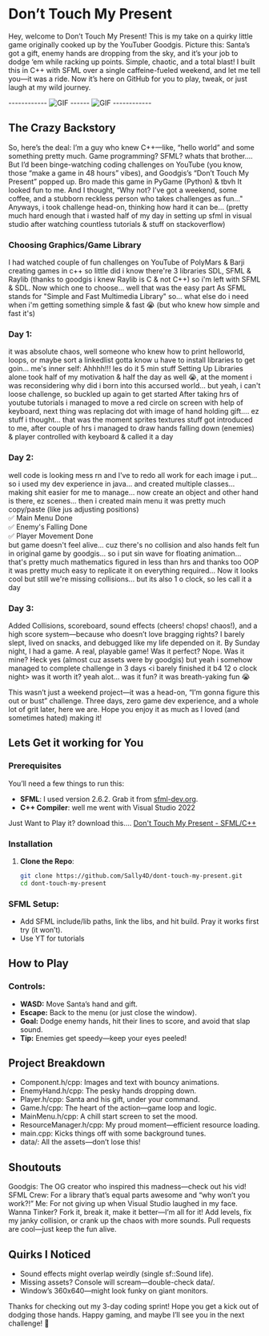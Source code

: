 # Don’t Touch My Present

Hey, welcome to Don’t Touch My Present! This is my take on a quirky little game originally cooked up by the YouTuber Goodgis. Picture this: Santa’s got a gift, enemy hands are dropping from the sky, and it’s your job to dodge ‘em while racking up points. Simple, chaotic, and a total blast! I built this in C++ with SFML over a single caffeine-fueled weekend, and let me tell you—it was a ride. Now it’s here on GitHub for you to play, tweak, or just laugh at my wild journey.

------------ ![GIF](hands%20game%20menu.gif)     ------        ![GIF](hands%20game%20play.gif) ------------
## The Crazy Backstory
So, here’s the deal: I’m a guy who knew C++—like, “hello world” and some something pretty much. Game programming? SFML? whats that brother.... But I’d been binge-watching coding challenges on YouTube (you know, those “make a game in 48 hours” vibes), and Goodgis’s “Don’t Touch My Present” popped up. Bro made this game in PyGame (Python) & tbvh It looked fun to me. And I thought, “Why not? I’ve got a weekend, some coffee, and a stubborn reckless person who takes challenges as fun..." Anyways, i took challenge head-on, thinking how hard it can be... (pretty much hard enough that i wasted half of my day in setting up sfml in visual studio after watching countless tutorials & stuff on stackoverflow)

### Choosing Graphics/Game Library
I had watched couple of fun challenges on YouTube of PolyMars & Barji creating games in c++ so little did i know there're 3 libraries SDL, SFML & Raylib (thanks to goodgis i knew Raylib is C & not C++) so i'm left with SFML & SDL. Now which one to choose... well that was the easy part
As SFML stands for "Simple and Fast Multimedia Library" so... what else do i need when i'm getting something simple & fast 😭 (but who knew how simple and fast it's)

### Day 1: 
it was absolute chaos, well someone who knew how to print helloworld, loops, or maybe sort a linkedlist gotta know u have to install libraries to get goin... 
me's inner self: Ahhhh!!! les do it 5 min stuff
Setting Up Libraries alone took half of my motivation & half the day as well 😭, at the moment i was reconsidering why did i born into this accursed world... but yeah, i can't loose challenge, so buckled up again to get started
After taking hrs of youtube tutorials i managed to move a red circle on screen with help of keyboard, next thing was replacing dot with image of hand holding gift.... ez stuff i thought... that was the moment sprites textures stuff got introduced to me, after couple of hrs i managed to draw hands falling down (enemies) & player controlled with keyboard & called it a day

### Day 2: 
well code is looking mess rn and I've to redo all work for each image i put... so i used my dev experience in java... and created multiple classes... making shit easier for me to manage... now create an object and other hand is there, ez scenes... then i created main menu it was pretty much copy/paste (like jus adjusting positions) <br>
✅ Main Menu Done <br>
✅ Enemy's Falling Done <br>
✅ Player Movement Done <br>
 but game doesn't feel alive... cuz there's no collision and also hands felt fun in original game by goodgis... so i put sin wave for floating animation... that's pretty much mathematics figured in less than hrs and thanks too OOP it was pretty much easy to replicate it on everything required...
Now it looks cool but still we're missing collisions... but its also 1 o clock, so les call it a day

### Day 3:

Added Collisions, scoreboard, sound effects (cheers! chops! chaos!), and a high score system—because who doesn’t love bragging rights? I barely slept, lived on snacks, and debugged like my life depended on it. By Sunday night, I had a game. A real, playable game! Was it perfect? Nope. Was it mine? Heck yes (almost cuz assets were by goodgis) but yeah i somehow managed to complete challenge in 3 days <i barely finished it b4 12 o clock night>
was it worth it? yeah alot...
was it fun? it was breath-yaking fun 😭

This wasn’t just a weekend project—it was a head-on, “I’m gonna figure this out or bust” challenge. Three days, zero game dev experience, and a whole lot of grit later, here we are. Hope you enjoy it as much as I loved (and sometimes hated) making it!


## Lets Get it working for You

### Prerequisites

You’ll need a few things to run this:
- **SFML**: I used version 2.6.2. Grab it from [sfml-dev.org](https://www.sfml-dev.org/).
- **C++ Compiler**: well me went with Visual Studio 2022

Just Want to Play it? download this.... [Don't Touch My Present - SFML/C++](https://drive.google.com/file/d/18l7sG139CC4g9HB6QAbVFnbP7Ynu_k2J/view?usp=sharing)

### Installation

1. **Clone the Repo**:
   ```bash
   git clone https://github.com/Sally4D/dont-touch-my-present.git
   cd dont-touch-my-present
### SFML Setup:
-  Add SFML include/lib paths, link the libs, and hit build. Pray it works first try (it won’t).
-  Use YT for tutorials

## How to Play
### Controls:
-  **WASD:** Move Santa’s hand and gift.
-  **Escape:** Back to the menu (or just close the window).
-  **Goal:** Dodge enemy hands, hit their lines to score, and avoid that slap sound.
-  **Tip:** Enemies get speedy—keep your eyes peeled!

## Project Breakdown
-  Component.h/cpp: Images and text with bouncy animations.
-  EnemyHand.h/cpp: The pesky hands dropping down.
-  Player.h/cpp: Santa and his gift, under your command.
-  Game.h/cpp: The heart of the action—game loop and logic.
-  MainMenu.h/cpp: A chill start screen to set the mood.
-  ResourceManager.h/cpp: My proud moment—efficient resource loading.
-  main.cpp: Kicks things off with some background tunes.
-  data/: All the assets—don’t lose this!

## Shoutouts
Goodgis: The OG creator who inspired this madness—check out his vid!
SFML Crew: For a library that’s equal parts awesome and “why won’t you work?!”
Me: For not giving up when Visual Studio laughed in my face.
Wanna Tinker?
Fork it, break it, make it better—I’m all for it! Add levels, fix my janky collision, or crank up the chaos with more sounds. Pull requests are cool—just keep the fun alive.

## Quirks I Noticed
-  Sound effects might overlap weirdly (single sf::Sound life).
-  Missing assets? Console will scream—double-check data/.
-  Window’s 360x640—might look funky on giant monitors.

Thanks for checking out my 3-day coding sprint! Hope you get a kick out of dodging those hands. Happy gaming, and maybe I’ll see you in the next challenge! 🎁
